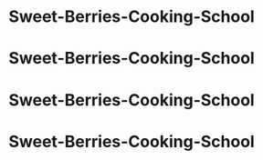 # Sweet-Berries-Cooking-School
# Sweet-Berries-Cooking-School
# Sweet-Berries-Cooking-School
# Sweet-Berries-Cooking-School
